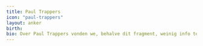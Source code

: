 ```yaml
---
title: Paul Trappers
icon: "paul-trappers"
layout: anker
birth:
bio: Over Paul Trappers vonden we, behalve dit fragment, weinig info terug. Wie kan helpen aan informatie, kan me een <a href="mailto:{{site.email}}"><em>e-mail sturen</em></a>.
---
```

